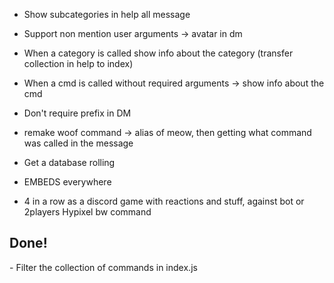 - Show subcategories in help all message
- Support non mention user arguments
	-> avatar in dm

- When a category is called show info about the category (transfer collection in help to index)
- When a cmd is called without required arguments -> show info about the cmd
- Don't require prefix in DM
- remake woof command -> alias of meow, then getting what command was called in the message

- Get a database rolling
- EMBEDS everywhere
- 4 in a row as a discord game with reactions and stuff, against bot or 2players
Hypixel bw command



<h2>Done!</h2>
- Filter the collection of commands in index.js